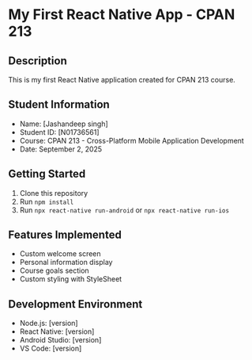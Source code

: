 # My First React Native App - CPAN 213

## Description
This is my first React Native application created for CPAN 213 course.

## Student Information
- Name: [Jashandeep singh]
- Student ID: [N01736561]
- Course: CPAN 213 - Cross-Platform Mobile Application Development
- Date: September 2, 2025

## Getting Started
1. Clone this repository
2. Run `npm install`
3. Run `npx react-native run-android` or `npx react-native run-ios`

## Features Implemented
- Custom welcome screen
- Personal information display
- Course goals section
- Custom styling with StyleSheet

## Development Environment
- Node.js: [version]
- React Native: [version]
- Android Studio: [version]
- VS Code: [version]
